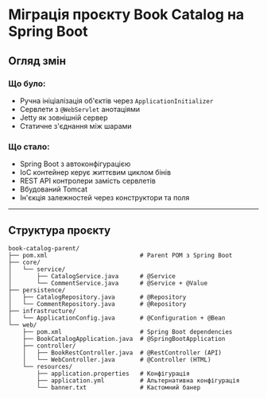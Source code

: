 # Міграція проєкту Book Catalog на Spring Boot

## Огляд змін

### Що було:
- Ручна ініціалізація об'єктів через `ApplicationInitializer`
- Сервлети з `@WebServlet` анотаціями
- Jetty як зовнішній сервер
- Статичне з'єднання між шарами

### Що стало:
- Spring Boot з автоконфігурацією
- IoC контейнер керує життєвим циклом бінів
- REST API контролери замість сервлетів
- Вбудований Tomcat
- Ін'єкція залежностей через конструктори та поля



---

## Структура проєкту

```
book-catalog-parent/
├── pom.xml                          # Parent POM з Spring Boot
├── core/
│   └── service/
│       ├── CatalogService.java      # @Service
│       └── CommentService.java      # @Service + @Value
├── persistence/
│   ├── CatalogRepository.java       # @Repository
│   └── CommentRepository.java       # @Repository
├── infrastructure/
│   └── ApplicationConfig.java       # @Configuration + @Bean
└── web/
    ├── pom.xml                      # Spring Boot dependencies
    ├── BookCatalogApplication.java  # @SpringBootApplication
    ├── controller/
    │   ├── BookRestController.java  # @RestController (API)
    │   └── WebController.java       # @Controller (HTML)
    └── resources/
        ├── application.properties   # Конфігурація
        ├── application.yml          # Альтернативна конфігурація
        └── banner.txt               # Кастомний банер
```

